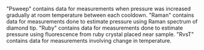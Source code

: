 "Psweep" contains data for measurements when pressure was increased gradually at room temperature between each cooldown.
"Raman" contains data for measurements done to estimate pressure using Raman spectrum of diamond tip.
"Ruby" contains data for measurements done to estimate pressure using fluorescence from ruby crystal placed near sample.
"RvsT" contains data for measurements involving change in temperature.
